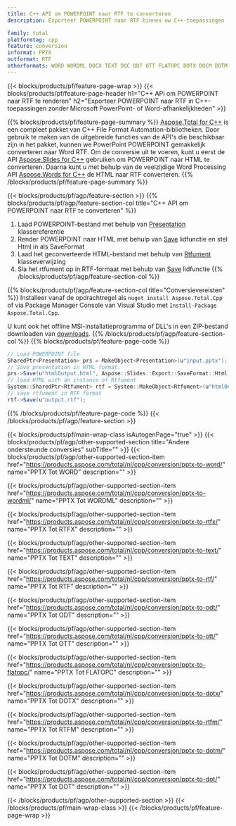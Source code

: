 ```yaml
---
title: C++ API om POWERPOINT naar RTF te converteren
description: Exporteer POWERPOINT naar RTF binnen uw C++-toepassingen

family: total
platformtag: cpp
feature: conversion
informat: PPTX
outformat: RTF
otherformats: WORD WORDML DOCX TEXT DOC ODT OTT FLATOPC DOTX DOCM DOTM DOT
---
```

{{< blocks/products/pf/feature-page-wrap >}}
{{< blocks/products/pf/feature-page-header h1="C++ API om POWERPOINT naar RTF te renderen" h2="Exporteer POWERPOINT naar RTF in C++-toepassingen zonder Microsoft PowerPoint- of Word-afhankelijkheden" >}}

{{% blocks/products/pf/feature-page-summary %}}
[Aspose.Total for C++](https://products.aspose.com/total/cpp/) is een compleet pakket van C++ File Format Automation-bibliotheken. Door gebruik te maken van de uitgebreide functies van de API's die beschikbaar zijn in het pakket, kunnen we PowerPoint POWERPOINT gemakkelijk converteren naar Word RTF. Om de conversie uit te voeren, kunt u eerst de API [Aspose.Slides for C++](https://products.aspose.com/slides/cpp/) gebruiken om POWERPOINT naar HTML te converteren. Daarna kunt u met behulp van de veelzijdige Word Processing API [Aspose.Words for C++](https://products.aspose.com/words/cpp/) de HTML naar RTF converteren. 
{{% /blocks/products/pf/feature-page-summary  %}}

{{< blocks/products/pf/agp/feature-section >}}
{{% blocks/products/pf/agp/feature-section-col title="C++ API om POWERPOINT naar RTF te converteren" %}}
1. Laad POWERPOINT-bestand met behulp van [Presentation](https://reference.aspose.com/slides/cpp/class/aspose.slides.presentation) klassereferentie
2. Render POWERPOINT naar HTML met behulp van [Save](https://reference.aspose.com/slides/cpp/class/aspose.slides.presentation#afcd59ec697bf05c10f78c3869de2ec9e) lidfunctie en stel Html in als SaveFormat
3. Laad het geconverteerde HTML-bestand met behulp van [Rtfument](https://reference.aspose.com/words/cpp/class/aspose.words.rtfument) klasseverwijzing
4. Sla het rtfument op in RTF-formaat met behulp van [Save](https://reference.aspose.com/words/cpp/class/aspose.words.rtfument#save_string) lidfunctie
{{% /blocks/products/pf/agp/feature-section-col %}}

{{% blocks/products/pf/agp/feature-section-col title="Conversievereisten" %}}
Installeer vanaf de opdrachtregel als ```nuget install Aspose.Total.Cpp``` of via Package Manager Console van Visual Studio met ```Install-Package Aspose.Total.Cpp```.

U kunt ook het offline MSI-installatieprogramma of DLL's in een ZIP-bestand downloaden van [downloads](https://downloads.aspose.com/total/cpp).
{{% /blocks/products/pf/agp/feature-section-col %}}
{{% blocks/products/pf/feature-page-code %}}
```cs
// Load POWERPOINT file
SharedPtr<Presentation> prs = MakeObject<Presentation>(u"input.pptx");
// Save presentation in HTML format.
prs->Save(u"htmlOutput.html", Aspose::Slides::Export::SaveFormat::Html);
// load HTML with an instance of Rtfument
System::SharedPtr<Rtfument> rtf = System::MakeObject<Rtfument>(u"htmlOutput.html");
// save rtfument in RTF format
rtf->Save(u"output.rtf"); 
```

{{% /blocks/products/pf/feature-page-code %}}
{{< /blocks/products/pf/agp/feature-section >}}

{{< blocks/products/pf/main-wrap-class isAutogenPage="true" >}}
{{< blocks/products/pf/agp/other-supported-section title="Andere ondersteunde conversies" subTitle="" >}}
{{< blocks/products/pf/agp/other-supported-section-item href="https://products.aspose.com/total/nl/cpp/conversion/pptx-to-word/" name="PPTX Tot WORD" description="" >}}

{{< blocks/products/pf/agp/other-supported-section-item href="https://products.aspose.com/total/nl/cpp/conversion/pptx-to-wordml/" name="PPTX Tot WORDML" description="" >}}

{{< blocks/products/pf/agp/other-supported-section-item href="https://products.aspose.com/total/nl/cpp/conversion/pptx-to-rtfx/" name="PPTX Tot RTFX" description="" >}}

{{< blocks/products/pf/agp/other-supported-section-item href="https://products.aspose.com/total/nl/cpp/conversion/pptx-to-text/" name="PPTX Tot TEXT" description="" >}}

{{< blocks/products/pf/agp/other-supported-section-item href="https://products.aspose.com/total/nl/cpp/conversion/pptx-to-rtf/" name="PPTX Tot RTF" description="" >}}

{{< blocks/products/pf/agp/other-supported-section-item href="https://products.aspose.com/total/nl/cpp/conversion/pptx-to-odt/" name="PPTX Tot ODT" description="" >}}

{{< blocks/products/pf/agp/other-supported-section-item href="https://products.aspose.com/total/nl/cpp/conversion/pptx-to-ott/" name="PPTX Tot OTT" description="" >}}

{{< blocks/products/pf/agp/other-supported-section-item href="https://products.aspose.com/total/nl/cpp/conversion/pptx-to-flatopc/" name="PPTX Tot FLATOPC" description="" >}}

{{< blocks/products/pf/agp/other-supported-section-item href="https://products.aspose.com/total/nl/cpp/conversion/pptx-to-dotx/" name="PPTX Tot DOTX" description="" >}}

{{< blocks/products/pf/agp/other-supported-section-item href="https://products.aspose.com/total/nl/cpp/conversion/pptx-to-rtfm/" name="PPTX Tot RTFM" description="" >}}

{{< blocks/products/pf/agp/other-supported-section-item href="https://products.aspose.com/total/nl/cpp/conversion/pptx-to-dotm/" name="PPTX Tot DOTM" description="" >}}

{{< blocks/products/pf/agp/other-supported-section-item href="https://products.aspose.com/total/nl/cpp/conversion/pptx-to-dot/" name="PPTX Tot DOT" description="" >}}


{{< /blocks/products/pf/agp/other-supported-section >}}
{{< /blocks/products/pf/main-wrap-class >}}
{{< /blocks/products/pf/feature-page-wrap >}}